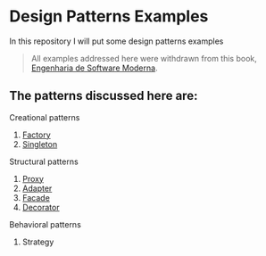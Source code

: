 # Design Patterns Examples
In this repository I will put some design patterns examples

> All examples addressed here were withdrawn from this book, [Engenharia de Software Moderna](http://www.engsoftmoderna.dcc.ufmg.br/).

## The patterns discussed here are:

Creational patterns

1. [Factory](https://github.com/AdsonVieira/design-patterns-examples/tree/main/src/creational/factory)
2. [Singleton](https://github.com/AdsonVieira/design-patterns-examples/tree/main/src/creational/singleton)

Structural patterns

1. [Proxy](https://github.com/AdsonVieira/design-patterns-examples/tree/main/src/structural/proxy)
2. [Adapter](https://github.com/AdsonVieira/design-patterns-examples/tree/main/src/structural/proxy)
3. [Facade](https://github.com/AdsonVieira/design-patterns-examples/tree/main/src/structural/facade)
4. [Decorator](https://github.com/AdsonVieira/design-patterns-examples/tree/main/src/structural/decorator)

Behavioral patterns

1. Strategy
